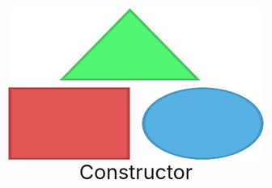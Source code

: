 <div style="width: 100%; height: fit-content; display: flex; justify-content: center; flex-direction: column;">
  <img src="src/assets/logo.svg" height="300">
  <span style="text-align: center; font-size: 30pt">Constructor</span>
</div>